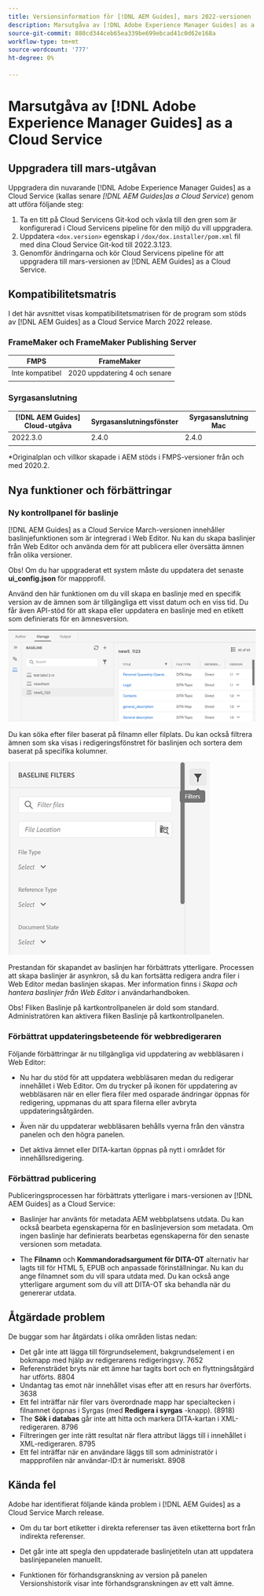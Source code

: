 ```yaml
---
title: Versionsinformation för [!DNL AEM Guides], mars 2022-versionen
description: Marsutgåva av [!DNL Adobe Experience Manager Guides] as a Cloud Service
source-git-commit: 880cd344ceb65ea339be699ebcad41c0d62e168a
workflow-type: tm+mt
source-wordcount: '777'
ht-degree: 0%

---
```


# Marsutgåva av [!DNL Adobe Experience Manager Guides] as a Cloud Service

## Uppgradera till mars-utgåvan

Uppgradera din nuvarande [!DNL Adobe Experience Manager Guides] as a Cloud Service (kallas senare *[!DNL AEM Guides]as a Cloud Service*) genom att utföra följande steg:
1. Ta en titt på Cloud Servicens Git-kod och växla till den gren som är konfigurerad i Cloud Servicens pipeline för den miljö du vill uppgradera.
1. Uppdatera `<dox.version>` egenskap i `/dox/dox.installer/pom.xml` fil med dina Cloud Service Git-kod till 2022.3.123.
1. Genomför ändringarna och kör Cloud Servicens pipeline för att uppgradera till mars-versionen av [!DNL AEM Guides] as a Cloud Service.

## Kompatibilitetsmatris

I det här avsnittet visas kompatibilitetsmatrisen för de program som stöds av [!DNL AEM Guides] as a Cloud Service March 2022 release.

### FrameMaker och FrameMaker Publishing Server

| FMPS | FrameMaker |
| --- | --- |
| Inte kompatibel | 2020 uppdatering 4 och senare |
| | |


### Syrgasanslutning

| [!DNL AEM Guides] Cloud-utgåva | Syrgasanslutningsfönster | Syrgasanslutning Mac |
| --- | --- | --- |
| 2022.3.0 | 2.4.0 | 2.4.0 |
|  |  |  |

*Originalplan och villkor skapade i AEM stöds i FMPS-versioner från och med 2020.2.

## Nya funktioner och förbättringar

### Ny kontrollpanel för baslinje

[!DNL AEM Guides] as a Cloud Service March-versionen innehåller baslinjefunktionen som är integrerad i Web Editor. Nu kan du skapa baslinjer från Web Editor och använda dem för att publicera eller översätta ämnen från olika versioner.

Obs! Om du har uppgraderat ett system måste du uppdatera det senaste **ui_config.json** för mappprofil.

Använd den här funktionen om du vill skapa en baslinje med en specifik version av de ämnen som är tillgängliga ett visst datum och en viss tid. Du får även API-stöd för att skapa eller uppdatera en baslinje med en etikett som definierats för en ämnesversion.

![fliken hantera baslinje](assets/baseline-manage.png)

Du kan söka efter filer baserat på filnamn eller filplats. Du kan också filtrera ämnen som ska visas i redigeringsfönstret för baslinjen och sortera dem baserat på specifika kolumner.

![fliken hantera baslinje](assets/baseline-filter.png)

Prestandan för skapandet av baslinjen har förbättrats ytterligare. Processen att skapa baslinjer är asynkron, så du kan fortsätta redigera andra filer i Web Editor medan baslinjen skapas. Mer information finns i *Skapa och hantera baslinjer från Web Editor* i användarhandboken.

Obs! Fliken Baslinje på kartkontrollpanelen är dold som standard. Administratören kan aktivera fliken Baslinje på kartkontrollpanelen.

### Förbättrat uppdateringsbeteende för webbredigeraren

Följande förbättringar är nu tillgängliga vid uppdatering av webbläsaren i Web Editor:

* Nu har du stöd för att uppdatera webbläsaren medan du redigerar innehållet i Web Editor. Om du trycker på ikonen för uppdatering av webbläsaren när en eller flera filer med osparade ändringar öppnas för redigering, uppmanas du att spara filerna eller avbryta uppdateringsåtgärden.

* Även när du uppdaterar webbläsaren behålls vyerna från den vänstra panelen och den högra panelen.

* Det aktiva ämnet eller DITA-kartan öppnas på nytt i området för innehållsredigering.

### Förbättrad publicering

Publiceringsprocessen har förbättrats ytterligare i mars-versionen av [!DNL AEM Guides] as a Cloud Service:

* Baslinjer har använts för metadata AEM webbplatsens utdata. Du kan också bearbeta egenskaperna för en baslinjeversion som metadata. Om ingen baslinje har definierats bearbetas egenskaperna för den senaste versionen som metadata.

* The **Filnamn** och **Kommandoradsargument för DITA-OT** alternativ har lagts till för HTML 5, EPUB och anpassade förinställningar. Nu kan du ange filnamnet som du vill spara utdata med. Du kan också ange ytterligare argument som du vill att DITA-OT ska behandla när du genererar utdata.

## Åtgärdade problem

De buggar som har åtgärdats i olika områden listas nedan:

* Det går inte att lägga till förgrundselement, bakgrundselement i en bokmapp med hjälp av redigerarens redigeringsvy. 7652
* Referensträdet bryts när ett ämne har tagits bort och en flyttningsåtgärd har utförts. 8804
* Undantag tas emot när innehållet visas efter att en resurs har överförts. 3638
* Ett fel inträffar när filer vars överordnade mapp har specialtecken i filnamnet öppnas i Syrgas (med **Redigera i syrgas** -knapp). (8918)
* The **Sök i databas** går inte att hitta och markera DITA-kartan i XML-redigeraren. 8796
* Filtreringen ger inte rätt resultat när flera attribut läggs till i innehållet i XML-redigeraren. 8795
* Ett fel inträffar när en användare läggs till som administratör i mappprofilen när användar-ID:t är numeriskt. 8908

## Kända fel

Adobe har identifierat följande kända problem i [!DNL AEM Guides] as a Cloud Service March release.

* Om du tar bort etiketter i direkta referenser tas även etiketterna bort från indirekta referenser.

* Det går inte att spegla den uppdaterade baslinjetiteln utan att uppdatera baslinjepanelen manuellt.

* Funktionen för förhandsgranskning av version på panelen Versionshistorik visar inte förhandsgranskningen av ett valt ämne.
